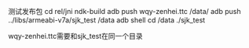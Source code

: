 测试发布包
cd rel/jni
ndk-build
adb push wqy-zenhei.ttc /data/
adb push ../libs/armeabi-v7a/sjk_test /data
adb shell
cd /data
./sjk_test

wqy-zenhei.ttc需要和sjk_test在同一个目录
